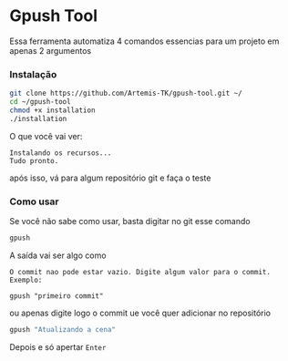 # Gpush Tool

Essa ferramenta automatiza 4 comandos essencias para um projeto em apenas 2 argumentos

### Instalação
```bash
git clone https://github.com/Artemis-TK/gpush-tool.git ~/
cd ~/gpush-tool
chmod +x installation
./installation
```

O que você vai ver:
```nginx
Instalando os recursos...
Tudo pronto.
```

após isso, vá para algum repositório git e faça o teste

### Como usar

Se você não sabe como usar, basta digitar no git esse comando

```bash
gpush
```

A saída vai ser algo como
```nginx
O commit nao pode estar vazio. Digite algum valor para o commit.
Exemplo:

gpush "primeiro commit"
```

ou apenas digite logo o commit ue você quer adicionar no repositório

```bash
gpush "Atualizando a cena"
```

Depois e só apertar `Enter`